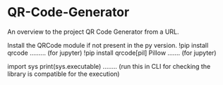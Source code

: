 # QR-Code-Generator
An overview to the project QR Code Generator from a URL.

Install the QRCode module if not present in the py version.
!pip install qrcode ......... (for jupyter)
!pip install qrcode[pil] Pillow ....... (for jupyter)

import sys
print(sys.executable) ........ (run this in CLI for checking the library is compatible for the execution)
